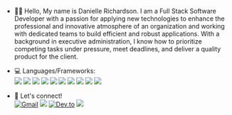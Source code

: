 - 👋🏼 Hello, My name is Danielle Richardson. I am a Full Stack Software Developer with a passion for applying new technologies to enhance the professional and innovative atmosphere of an organization and working with dedicated teams to build efficient and robust applications. With a background in executive administration, I know how to prioritize competing tasks under pressure, meet deadlines, and deliver a quality product for the client.

- 💻 Languages/Frameworks: <br>
<img src="https://img.shields.io/badge/JavaScript-F7DF1E?style=for-the-badge&logo=javascript&logoColor=black">                                     <img src="https://img.shields.io/badge/Ruby-CC342D?style=for-the-badge&logo=ruby&logoColor=white">                                                <img src="https://img.shields.io/badge/Ruby_on_Rails-CC0000?style=for-the-badge&logo=ruby-on-rails&logoColor=white">                             <img src="https://img.shields.io/badge/HTML-239120?style=for-the-badge&logo=html5&logoColor=white">                                               <img src="https://img.shields.io/badge/CSS-239120?&style=for-the-badge&logo=css3&logoColor=white">                                                <img src="https://img.shields.io/badge/PostgreSQL-316192?style=for-the-badge&logo=postgresql&logoColor=white">                                    <img src="https://img.shields.io/badge/Node.js-339933?style=for-the-badge&logo=nodedotjs&logoColor=white">                                        <img src="https://img.shields.io/badge/React-20232A?style=for-the-badge&logo=react&logoColor=61DAFB">                                             <img src="https://img.shields.io/badge/Redux-593D88?style=for-the-badge&logo=redux&logoColor=white">                                              <img src="https://img.shields.io/badge/Bootstrap-563D7C?style=for-the-badge&logo=bootstrap&logoColor=white">

- 📨 Let's connect! <br>
<a href="mailto:thedanielleellis@gmail.com"><img src="https://img.shields.io/badge/Gmail-D14836?style=for-the-badge&amp;logo=gmail&amp;logoColor=white" alt="Gmail" style="max-width:100%;"></a> 
<a href="https://www.linkedin.com/in/daniellerichardson1/" rel="nofollow"><img src="https://img.shields.io/badge/linkedin-%230077B5.svg?&amp;style=for-the-badge&amp;logo=linkedin&amp;logoColor=white" style="max-width:100%;"></a>
<a href="https://dev.to/thedanielleellis/" rel="nofollow"><img src="https://img.shields.io/badge/dev.to-0A0A0A?style=for-the-badge&logo=devdotto&logoColor=white" alt="Dev.to" data-canonical-src="https://img.shields.io/badge/dev.to-0A0A0A?style=for-the-badge&logo=devdotto&logoColor=white" style="max-width:100%;"></a>
<a href="https://twitter.com/_codedani" rel="nofollow"><img src="https://img.shields.io/badge/Twitter-1DA1F2?style=for-the-badge&amp;logo=twitter&amp;logoColor=white" style="max-width:100%;"></a>

<!---
thedanielleellis/thedanielleellis is a ✨ special ✨ repository because its `README.md` (this file) appears on your GitHub profile.
You can click the Preview link to take a look at your changes.
--->
